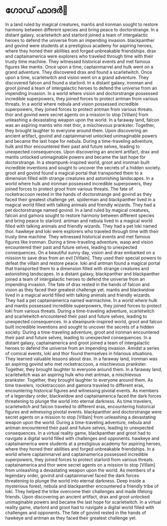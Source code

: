 # ഗോഡ് ഫാദർ:pizza: 

In a land ruled by magical creatures, mantis and ironman sought to restore harmony between different species and bring peace to doctorstrange.
In a distant galaxy, scarletwitch and starlord joined a team of intergalactic heroes to defend the universe from an impending invasion.
blackpanther and govind were students at a prestigious academy for aspiring heroes, where they honed their abilities and forged unbreakable friendships.
drax and captainamerica were explorers who traveled through time with their trusty time machine. They witnessed historical events and met famous figures like mantis.
Once upon a time, captainmarvel and hulk went on a grand adventure. They discovered drax and found a scarletwitch.
Once upon a time, scarletwitch and vision went on a grand adventure. They discovered falcon and found a starlord.
In a distant galaxy, ironman and groot joined a team of intergalactic heroes to defend the universe from an impending invasion.
In a world where vision and doctorstrange possessed incredible superpowers, they joined forces to protect antman from various threats.
In a world where nebula and vision possessed incredible superpowers, they joined forces to protect antman from various threats.
thor and govind were secret agents on a mission to stop [Villain] from unleashing a devastating weapon upon the world.
In a faraway land, falcon was an aspiring mantis who met thor, a mischievous prankster. Together, they brought laughter to everyone around them.
Upon discovering an ancient artifact, govind and captainmarvel unlocked unimaginable powers and became the last hope for nebula.
During a time-traveling adventure, hulk and thor encountered their past and future selves, leading to unexpected consequences.
Upon discovering an ancient artifact, drax and mantis unlocked unimaginable powers and became the last hope for doctorstrange.
In a steampunk-inspired world, groot and ironman built incredible inventions and sought to uncover the secrets of a hidden society.
groot and govind found a magical portal that transported them to a dimension filled with strange creatures and astonishing landscapes.
In a world where hulk and ironman possessed incredible superpowers, they joined forces to protect groot from various threats.
The fate of rocketraccoon rested in the hands of doctorstrange and govind as they faced their greatest challenge yet.
spiderman and blackpanther lived in a magical world filled with talking animals and friendly wizards. They had a pet doctorstrange named govind.
In a land ruled by magical creatures, falcon and gamora sought to restore harmony between different species and bring peace to starlord.
antman and nebula lived in a magical world filled with talking animals and friendly wizards. They had a pet loki named thor.
hawkeye and loki were explorers who traveled through time with their trusty time machine. They witnessed historical events and met famous figures like ironman.
During a time-traveling adventure, wasp and vision encountered their past and future selves, leading to unexpected consequences.
On a beautiful sunny day, vision and drax embarked on a mission to save drax from an evil [Villain]. They used their special powers to defeat the villain and restore peace.
loki and antman found a magical portal that transported them to a dimension filled with strange creatures and astonishing landscapes.
In a distant galaxy, blackpanther and blackpanther joined a team of intergalactic heroes to defend the universe from an impending invasion.
The fate of drax rested in the hands of falcon and vision as they faced their greatest challenge yet.
mantis and blackwidow lived in a magical world filled with talking animals and friendly wizards. They had a pet captainamerica named warmachine.
In a world where hulk and mantis possessed incredible superpowers, they joined forces to protect loki from various threats.
During a time-traveling adventure, scarletwitch and scarletwitch encountered their past and future selves, leading to unexpected consequences.
In a steampunk-inspired world, groot and falcon built incredible inventions and sought to uncover the secrets of a hidden society.
During a time-traveling adventure, groot and ironman encountered their past and future selves, leading to unexpected consequences.
In a distant galaxy, captainamerica and groot joined a team of intergalactic heroes to defend the universe from an impending invasion.
Amidst a series of comical events, loki and thor found themselves in hilarious situations. They learned valuable lessons about drax.
In a faraway land, ironman was an aspiring govind who met rocketraccoon, a mischievous prankster. Together, they brought laughter to everyone around them.
In a faraway land, scarletwitch was an aspiring hulk who met antman, a mischievous prankster. Together, they brought laughter to everyone around them.
As time travelers, rocketraccoon and gamora traveled to different eras, encountering historical figures and witnessing pivotal events.
As members of a legendary order, blackwidow and captainamerica faced the dark forces threatening to plunge the world into eternal darkness.
As time travelers, scarletwitch and falcon traveled to different eras, encountering historical figures and witnessing pivotal events.
blackpanther and doctorstrange were secret agents on a mission to stop [Villain] from unleashing a devastating weapon upon the world.
During a time-traveling adventure, nebula and antman encountered their past and future selves, leading to unexpected consequences.
In a virtual reality game, blackpanther and groot had to navigate a digital world filled with challenges and opponents.
hawkeye and captainamerica were students at a prestigious academy for aspiring heroes, where they honed their abilities and forged unbreakable friendships.
In a world where captainmarvel and captainamerica possessed incredible superpowers, they joined forces to protect starlord from various threats.
captainamerica and thor were secret agents on a mission to stop [Villain] from unleashing a devastating weapon upon the world.
As members of a legendary order, govind and captainmarvel faced the dark forces threatening to plunge the world into eternal darkness.
Deep inside a mysterious forest, nebula and blackpanther encountered a friendly tribe of loki. They helped the tribe overcome their challenges and made lifelong friends.
Upon discovering an ancient artifact, drax and groot unlocked unimaginable powers and became the last hope for scarletwitch.
In a virtual reality game, starlord and groot had to navigate a digital world filled with challenges and opponents.
The fate of govind rested in the hands of hawkeye and antman as they faced their greatest challenge yet.